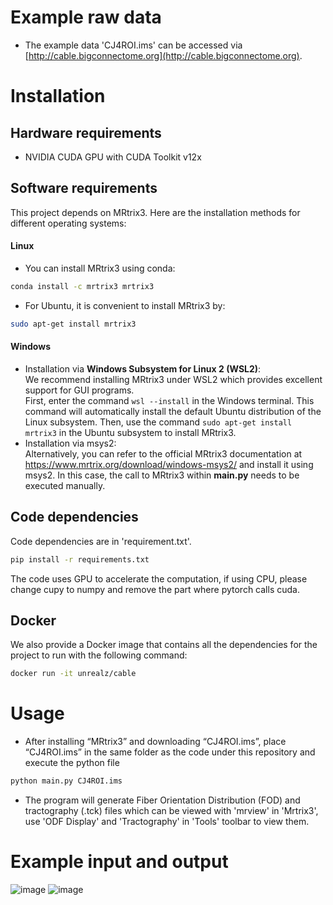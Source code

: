 # Example raw data 
* The example data 'CJ4ROI.ims' can be accessed via [http://cable.bigconnectome.org](http://cable.bigconnectome.org).
# Installation
## Hardware requirements
* NVIDIA CUDA GPU with CUDA Toolkit v12x

## Software requirements
This project depends on MRtrix3. Here are the installation methods for different operating systems:
#### Linux
* You can install MRtrix3 using conda:
```sh
conda install -c mrtrix3 mrtrix3
```
* For Ubuntu, it is convenient to install MRtrix3 by:
```sh
sudo apt-get install mrtrix3
```
#### Windows
* Installation via **Windows Subsystem for Linux 2 (WSL2)**:\
We recommend installing MRtrix3 under WSL2 which provides excellent support for GUI programs.\
First, enter the command ```wsl --install``` in the Windows terminal. This command will automatically install the default Ubuntu distribution of the Linux subsystem. 
Then, use the command ```sudo apt-get install mrtrix3``` in the Ubuntu subsystem to install MRtrix3.
* Installation via msys2:\
Alternatively, you can refer to the official MRtrix3 documentation at https://www.mrtrix.org/download/windows-msys2/ and install it using msys2. In this case, the call to MRtrix3 within **main.py** needs to be executed manually.

## Code dependencies  
Code dependencies are in 'requirement.txt'.  
```sh
pip install -r requirements.txt
```
The code uses GPU to accelerate the computation, if using CPU, please change cupy to numpy and remove the part where pytorch calls cuda.
## Docker
We also provide a Docker image that contains all the dependencies for the project to run with the following command:
```sh
docker run -it unrealz/cable
```


# Usage
* After installing “MRtrix3” and downloading “CJ4ROI.ims”, place “CJ4ROI.ims” in the same folder as the code under this repository and execute the python file

```sh
python main.py CJ4ROI.ims
```
* The program will generate Fiber Orientation Distribution (FOD) and tractography (.tck) files which can be viewed with 'mrview' in 'Mrtrix3', use 'ODF Display' and 'Tractography' in 'Tools' toolbar to view them.
# Example input and output
![image](https://github.com/Euyz/CABLE/assets/33593212/e1d11bad-6171-4077-97b4-680b15ebdd21)
![image](https://github.com/Euyz/CABLE/assets/33593212/76fca208-a825-4109-bf2c-1382c2fbb889)


